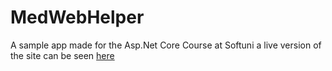 # MedWebHelper
A sample app made for the Asp.Net Core Course at Softuni
a live version of the site can be seen [here](https://medhelper.azurewebsites.net/)
